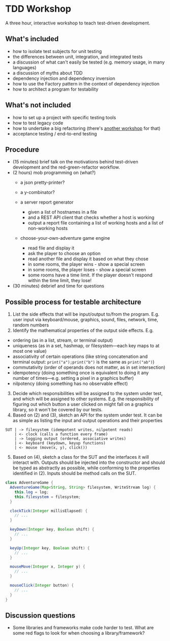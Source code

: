 # TDD Workshop

A three hour, interactive workshop to teach test-driven
development.

## What's included

- how to isolate test subjects for unit testing
- the differences between unit, integration, and integrated
  tests
- a discussion of what can't easily be tested (e.g. memory
  usage, in many languages)
- a discussion of myths about TDD
- dependency injection and dependency inversion
- how to use the Factory pattern in the context of
  dependency injection
- how to architect a program for testability

## What's not included

- how to set up a project with specific testing tools
- how to test legacy code
- how to undertake a big refactoring (there's [another
  workshop](https://github.com/benchristel/refactoring-workshop)
  for that)
- acceptance testing / end-to-end testing

## Procedure

- (15 minutes) brief talk on the motivations behind
  test-driven development and the red-green-refactor
  workflow.
- (2 hours) mob programming on (what?)
  - a json pretty-printer?
  - a y-combinator?
  - a server report generator
    - given a list of hostnames in a file
    - and a REST API client that checks whether a host is working
    - output a report file containing a list of working hosts and a list of non-working hosts

  - choose-your-own-adventure game engine
    - read file and display it
    - ask the player to choose an option
    - read another file and display it based on what they
      chose
    - in some rooms, the player wins - show a special screen
    - in some rooms, the player loses - show a special screen
    - some rooms have a time limit. If the player doesn't
      respond within the time limit, they lose!
- (30 minutes) debrief and time for questions

## Possible process for testable architecture

1. List the side effects that will be input/output to/from
  the program. E.g. user input via keyboard/mouse, graphics,
  sound, files, network, time, random numbers
2. Identify the mathematical properties of the output
  side effects. E.g.
  - ordering (as in a list, stream, or terminal output)
  - uniqueness (as in a set, hashmap, or filesystem—each key maps to at most one value)
  - associativity of certain operations (like string concatenation and terminal output: `print("a");print("b")` is the same as `print("ab")`)
  - commutativity (order of operands does not matter, as in set intersection)
  - idempotency (doing something once is equivalent to doing it any number of times—e.g. setting a pixel in a graphics buffer)
  - nilpotency (doing something has no observable effect)
3. Decide which responsibilities will be assigned to the
  system under test, and which will be assigned to other
  systems. E.g. the responsibility of figuring out which
  button a user clicked on might fall on a graphics library,
  so it won't be covered by our tests.
4. Based on (2) and (3), sketch an API for the system under
  test. It can be as simple as listing the input and output
  operations and their properties
  ```
  SUT | -> filesystem (idempotent writes, nilpotent reads)
      | <- clock (calls a function every frame)
      | -> logging output (ordered, associative writes)
      | <- keyboard (keydown, keyup functions)
      | <- mouse (move(x, y), click())
  ```
5. Based on (4), sketch a class for the SUT and the
   interfaces it will interact with. Outputs should be
   injected into the constructor and should be typed as
   abstractly as possible, while conforming to the properties
   identified in (2). Inputs should be method calls on the SUT.

  ```java
  class AdventureGame {
    AdventureGame(Map<String, String> filesystem, WriteStream log) {
      this.log = log;
      this.filesystem = filesystem;
    }

    clockTick(Integer millisElapsed) {
      // ...
    }

    keyDown(Integer key, Boolean shift) {
      // ...
    }

    keyUp(Integer key, Boolean shift) {
      // ...
    }

    mouseMove(Integer x, Integer y) {
      // ...
    }

    mouseClick(Integer button) {
      // ...
    }
  }
  ```

## Discussion questions

- Some libraries and frameworks make code harder to test.
  What are some red flags to look for when choosing a
  library/framework?

